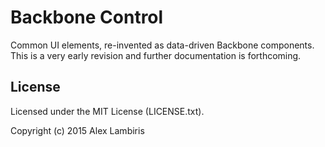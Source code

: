 Backbone Control
================

Common UI elements, re-invented as data-driven Backbone components. This is a very early revision
and further documentation is forthcoming.


License
-------

Licensed under the MIT License (LICENSE.txt).

Copyright (c) 2015 Alex Lambiris

